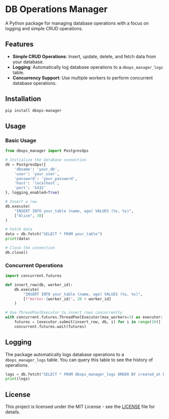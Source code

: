 # DB Operations Manager

A Python package for managing database operations with a focus on logging and simple CRUD operations.

## Features

- **Simple CRUD Operations**: Insert, update, delete, and fetch data from your database.
- **Logging**: Automatically log database operations to a `dbops_manager_logs` table.
- **Concurrency Support**: Use multiple workers to perform concurrent database operations.

## Installation

```bash
pip install dbops-manager
```

## Usage

### Basic Usage

```python
from dbops_manager import PostgresOps

# Initialize the database connection
db = PostgresOps({
    'dbname': 'your_db',
    'user': 'your_user',
    'password': 'your_password',
    'host': 'localhost',
    'port': '5432'
}, logging_enabled=True)

# Insert a row
db.execute(
    "INSERT INTO your_table (name, age) VALUES (%s, %s)",
    ["Alice", 30]
)

# Fetch data
data = db.fetch("SELECT * FROM your_table")
print(data)

# Close the connection
db.close()
```

### Concurrent Operations

```python
import concurrent.futures

def insert_row(db, worker_id):
    db.execute(
        "INSERT INTO your_table (name, age) VALUES (%s, %s)",
        [f"Worker-{worker_id}", 20 + worker_id]
    )

# Use ThreadPoolExecutor to insert rows concurrently
with concurrent.futures.ThreadPoolExecutor(max_workers=3) as executor:
    futures = [executor.submit(insert_row, db, i) for i in range(10)]
    concurrent.futures.wait(futures)
```

## Logging

The package automatically logs database operations to a `dbops_manager_logs` table. You can query this table to see the history of operations.

```python
logs = db.fetch("SELECT * FROM dbops_manager_logs ORDER BY created_at DESC LIMIT 10")
print(logs)
```

## License

This project is licensed under the MIT License - see the [LICENSE](LICENSE) file for details. 